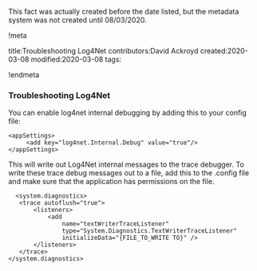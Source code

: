 This fact was actually created before the date listed, but the metadata system was not created until 08/03/2020.

!meta

title:Troubleshooting Log4Net
contributors:David Ackroyd
created:2020-03-08
modified:2020-03-08
tags:

!endmeta


### Troubleshooting Log4Net

You can enable log4net internal debugging by adding this to your config file:

	<appSettings>
		 <add key="log4net.Internal.Debug" value="true"/>
  	</appSettings>


This will write out Log4Net internal messages to the trace debugger. To write these trace debug messages out to a file, add this to the .config file and make sure that the application has permissions on the file.


	  <system.diagnostics>
	   <trace autoflush="true">
		   <listeners>
		       <add
		           name="textWriterTraceListener"
		           type="System.Diagnostics.TextWriterTraceListener"
		           initializeData="{FILE_TO_WRITE TO}" />
		   </listeners>
	   </trace>
	</system.diagnostics>
